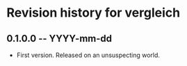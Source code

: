 # Revision history for vergleich

## 0.1.0.0 -- YYYY-mm-dd

* First version. Released on an unsuspecting world.
